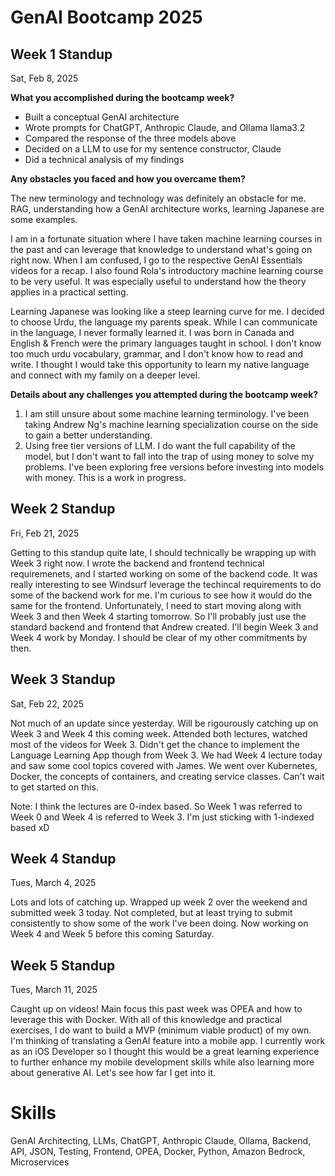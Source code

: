 # GenAI Bootcamp 2025

## Week 1 Standup
Sat, Feb 8, 2025

**What you accomplished during the bootcamp week?**
- Built a conceptual GenAI architecture
- Wrote prompts for ChatGPT, Anthropic Claude, and Ollama llama3.2
- Compared the response of the three models above
- Decided on a LLM to use for my sentence constructor, Claude
- Did a technical analysis of my findings

**Any obstacles you faced and how you overcame them?**

The new terminology and technology was definitely an obstacle for me. RAG, understanding how a GenAI architecture works, learning Japanese are some examples. 

I am in a fortunate situation where I have taken machine learning courses in the past and can leverage that knowledge to understand what's going on right now. When I am confused, I go to the respective GenAI Essentials videos for a recap. I also found Rola's introductory machine learning course to be very useful. It was especially useful to understand how the theory applies in a practical setting.

Learning Japanese was looking like a steep learning curve for me. I decided to choose Urdu, the language my parents speak. While I can communicate in the language, I never formally learned it. I was born in Canada and English & French were the primary languages taught in school. I don't know too much urdu vocabulary, grammar, and I don't know how to read and write. I thought I would take this opportunity to learn my native language and connect with my family on a deeper level.

**Details about any challenges you attempted during the bootcamp week?**

1. I am still unsure about some machine learning terminology. I've been taking Andrew Ng's machine learning specialization course on the side to gain a better understanding.
2. Using free tier versions of LLM. I do want the full capability of the model, but I don't want to fall into the trap of using money to solve my problems. I've been exploring free versions before investing into models with money. This is a work in progress.

## Week 2 Standup
Fri, Feb 21, 2025

Getting to this standup quite late, I should technically be wrapping up with Week 3 right now. I wrote the backend and frontend technical requiremenets, and I started working on some of the backend code. It was really interesting to see Windsurf leverage the techincal requirements to do some of the backend work for me. I'm curious to see how it would do the same for the frontend. Unfortunately, I need to start moving along with Week 3 and then Week 4 starting tomorrow. So I'll probably just use the standard backend and frontend that Andrew created. I'll begin Week 3 and Week 4 work by Monday. I should be clear of my other commitments by then.

## Week 3 Standup
Sat, Feb 22, 2025

Not much of an update since yesterday. Will be rigourously catching up on Week 3 and Week 4 this coming week. Attended both lectures, watched most of the videos for Week 3. Didn't get the chance to implement the Language Learning App though from Week 3. We had Week 4 lecture today and saw some cool topics covered with James. We went over Kubernetes, Docker, the concepts of containers, and creating service classes. Can't wait to get started on this.

Note: I think the lectures are 0-index based. So Week 1 was referred to Week 0 and Week 4 is referred to Week 3. I'm just sticking with 1-indexed based xD

## Week 4 Standup
Tues, March 4, 2025

Lots and lots of catching up. Wrapped up week 2 over the weekend and submitted week 3 today. Not completed, but at least trying to submit consistently to show some of the work I've been doing. Now working on Week 4 and Week 5 before this coming Saturday.

## Week 5 Standup
Tues, March 11, 2025

Caught up on videos! Main focus this past week was OPEA and how to leverage this with Docker. With all of this knowledge and practical exercises, I do want to build a MVP (minimum viable product) of my own. I'm thinking of translating a GenAI feature into a mobile app. I currently work as an iOS Developer so I thought this would be a great learning experience to further enhance my mobile development skills while also learning more about generative AI. Let's see how far I get into it. 

# Skills
GenAI Architecting, LLMs, ChatGPT, Anthropic Claude, Ollama, Backend, API, JSON, Testing, Frontend, OPEA, Docker, Python, Amazon Bedrock, Microservices
